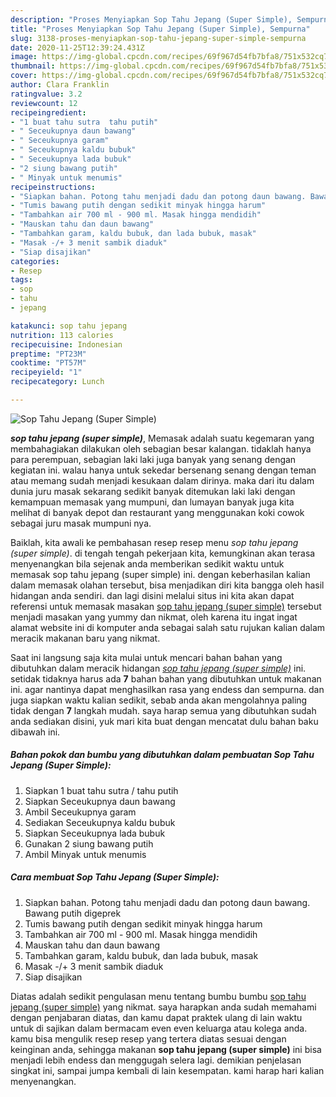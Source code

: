 ```yaml
---
description: "Proses Menyiapkan Sop Tahu Jepang (Super Simple), Sempurna"
title: "Proses Menyiapkan Sop Tahu Jepang (Super Simple), Sempurna"
slug: 3138-proses-menyiapkan-sop-tahu-jepang-super-simple-sempurna
date: 2020-11-25T12:39:24.431Z
image: https://img-global.cpcdn.com/recipes/69f967d54fb7bfa8/751x532cq70/sop-tahu-jepang-super-simple-foto-resep-utama.jpg
thumbnail: https://img-global.cpcdn.com/recipes/69f967d54fb7bfa8/751x532cq70/sop-tahu-jepang-super-simple-foto-resep-utama.jpg
cover: https://img-global.cpcdn.com/recipes/69f967d54fb7bfa8/751x532cq70/sop-tahu-jepang-super-simple-foto-resep-utama.jpg
author: Clara Franklin
ratingvalue: 3.2
reviewcount: 12
recipeingredient:
- "1 buat tahu sutra  tahu putih"
- " Seceukupnya daun bawang"
- " Seceukupnya garam"
- " Seceukupnya kaldu bubuk"
- " Seceukupnya lada bubuk"
- "2 siung bawang putih"
- " Minyak untuk menumis"
recipeinstructions:
- "Siapkan bahan. Potong tahu menjadi dadu dan potong daun bawang. Bawang putih digeprek"
- "Tumis bawang putih dengan sedikit minyak hingga harum"
- "Tambahkan air 700 ml - 900 ml. Masak hingga mendidih"
- "Mauskan tahu dan daun bawang"
- "Tambahkan garam, kaldu bubuk, dan lada bubuk, masak"
- "Masak -/+ 3 menit sambik diaduk"
- "Siap disajikan"
categories:
- Resep
tags:
- sop
- tahu
- jepang

katakunci: sop tahu jepang 
nutrition: 113 calories
recipecuisine: Indonesian
preptime: "PT23M"
cooktime: "PT57M"
recipeyield: "1"
recipecategory: Lunch

---
```



![Sop Tahu Jepang (Super Simple)](https://img-global.cpcdn.com/recipes/69f967d54fb7bfa8/751x532cq70/sop-tahu-jepang-super-simple-foto-resep-utama.jpg)

<b><i>sop tahu jepang (super simple)</i></b>, Memasak adalah suatu kegemaran yang membahagiakan dilakukan oleh sebagian besar kalangan. tidaklah hanya para perempuan, sebagian laki laki juga banyak yang senang dengan kegiatan ini. walau hanya untuk sekedar bersenang senang dengan teman atau memang sudah menjadi kesukaan dalam dirinya. maka dari itu dalam dunia juru masak sekarang sedikit banyak ditemukan laki laki dengan kemampuan memasak yang mumpuni, dan lumayan banyak juga kita melihat di banyak depot dan restaurant yang menggunakan koki cowok sebagai juru masak mumpuni nya.



Baiklah, kita awali ke pembahasan resep resep menu <i>sop tahu jepang (super simple)</i>. di tengah tengah pekerjaan kita, kemungkinan akan terasa menyenangkan bila sejenak anda memberikan sedikit waktu untuk memasak sop tahu jepang (super simple) ini. dengan keberhasilan kalian dalam memasak olahan tersebut, bisa menjadikan diri kita bangga oleh hasil hidangan anda sendiri. dan lagi disini melalui situs ini kita akan dapat referensi untuk memasak masakan <u>sop tahu jepang (super simple)</u> tersebut menjadi masakan yang yummy dan nikmat, oleh karena itu ingat ingat alamat website ini di komputer anda sebagai salah satu rujukan kalian dalam meracik makanan baru yang nikmat.


Saat ini langsung saja kita mulai untuk mencari bahan bahan yang dibutuhkan dalam meracik hidangan <u><i>sop tahu jepang (super simple)</i></u> ini. setidak tidaknya harus ada <b>7</b> bahan bahan yang dibutuhkan untuk makanan ini. agar nantinya dapat menghasilkan rasa yang endess dan sempurna. dan juga siapkan waktu kalian sedikit, sebab anda akan mengolahnya paling tidak dengan <b>7</b> langkah mudah. saya harap semua yang dibutuhkan sudah anda sediakan disini, yuk mari kita buat dengan mencatat dulu bahan baku dibawah ini.

<!--inarticleads1-->

##### Bahan pokok dan bumbu yang dibutuhkan dalam pembuatan Sop Tahu Jepang (Super Simple):

1. Siapkan 1 buat tahu sutra / tahu putih
1. Siapkan  Seceukupnya daun bawang
1. Ambil  Seceukupnya garam
1. Sediakan  Seceukupnya kaldu bubuk
1. Siapkan  Seceukupnya lada bubuk
1. Gunakan 2 siung bawang putih
1. Ambil  Minyak untuk menumis




<!--inarticleads2-->

##### Cara membuat Sop Tahu Jepang (Super Simple):

1. Siapkan bahan. Potong tahu menjadi dadu dan potong daun bawang. Bawang putih digeprek
1. Tumis bawang putih dengan sedikit minyak hingga harum
1. Tambahkan air 700 ml - 900 ml. Masak hingga mendidih
1. Mauskan tahu dan daun bawang
1. Tambahkan garam, kaldu bubuk, dan lada bubuk, masak
1. Masak -/+ 3 menit sambik diaduk
1. Siap disajikan




Diatas adalah sedikit pengulasan menu tentang bumbu bumbu <u>sop tahu jepang (super simple)</u> yang nikmat. saya harapkan anda sudah memahami dengan penjabaran diatas, dan kamu dapat praktek ulang di lain waktu untuk di sajikan dalam bermacam even even keluarga atau kolega anda. kamu bisa mengulik resep resep yang tertera diatas sesuai dengan keinginan anda, sehingga makanan <b>sop tahu jepang (super simple)</b> ini bisa menjadi lebih endess dan menggugah selera lagi. demikian penjelasan singkat ini, sampai jumpa kembali di lain kesempatan. kami harap hari kalian menyenangkan.
